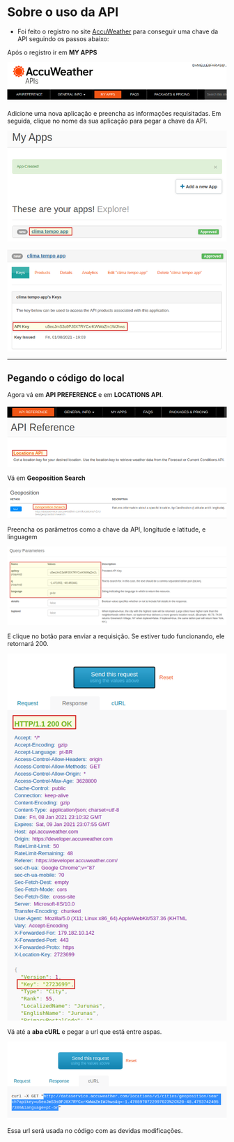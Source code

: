 # Sobre o uso da API

- Foi feito o registro no site [AccuWeather](https://developer.accuweather.com/) para conseguir uma chave da API seguindo os passos abaixo:

Após o registro ir em **MY APPS**

![my apps](img/ex0036-0.png)

Adicione uma nova aplicação e preencha as informações requisitadas. Em seguida, clique no nome da sua aplicação para pegar a chave da API.

![detalhes da app](img/ex0036-1.png)

![chave da api](img/ex0036-2.png)

----

## Pegando o código do local

Agora vá em **API PREFERENCE** e em **LOCATIONS API**.

![preferências da api](img/ex0036-3.png)

Vá em **Geoposition Search**

![api de localização](img/ex0036-4.png)

Preencha os parâmetros como a chave da API, longitude e latitude, e linguagem

![parâmetros da api](img/ex0036-5.png)

E clique no botão para enviar a requisição. Se estiver tudo funcionando, ele retornará 200.

![resposta da requisição](img/ex0036-6.png)

Vá até a **aba cURL** e pegar a url que está entre aspas.

![url](img/ex0036-7.png)

Essa url será usada no código com as devidas modificações.
